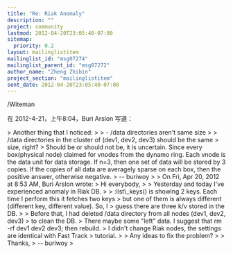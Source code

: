 ```yaml
---
title: "Re: Riak Anomaly"
description: ""
project: community
lastmod: 2012-04-20T23:05:40-07:00
sitemap:
  priority: 0.2
layout: mailinglistitem
mailinglist_id: "msg07274"
mailinglist_parent_id: "msg07272"
author_name: "Zheng Zhibin"
project_section: "mailinglistitem"
sent_date: 2012-04-20T23:05:40-07:00
---
```


/Witeman

在 2012-4-21，上午8:04，Buri Arslon  写道：

&gt; Another thing that I noticed:
&gt; 
&gt; - /data directories aren't same size
&gt; 
&gt; /data directories in the cluster of (dev1, dev2, dev3) should be the same 
&gt; size, right?
&gt; 
Should be or should not be, it is uncertain. Since every box(physical node) 
claimed for vnodes from the dynamo ring. Each vnode is the data unit for data 
storage. If n=3, then one set of data will be stored by 3 copies. If the 
copies of all data are averagely sparse on each box, then the positive answer, 
otherwise negative.
&gt; -- buriwoy
&gt; 
&gt; On Fri, Apr 20, 2012 at 8:53 AM, Buri Arslon  wrote:
&gt; Hi everybody,
&gt; 
&gt; Yesterday and today I've experienced anomaly in Riak DB. 
&gt; 
&gt; :list\\_keys() is showing 2 keys. Each time I perform this it fetches two keys 
&gt; but one of them is always different (different key, different value). So, I 
&gt; guess there are three k/v stored in the DB.
&gt; 
&gt; Before that, I had deleted /data directory from all nodes (dev1, dev2, dev3) 
&gt; to clean the DB.
&gt; 
There maybe some "left" data. I suggest that rm -rf dev1 dev2 dev3; then 
rebuild. 
&gt; I didn't change Riak nodes, the settings are identical with Fast Track 
&gt; tutorial.
&gt; 
&gt; Any ideas to fix the problem?
&gt; 
&gt; Thanks,
&gt; -- buriwoy
&gt; 
